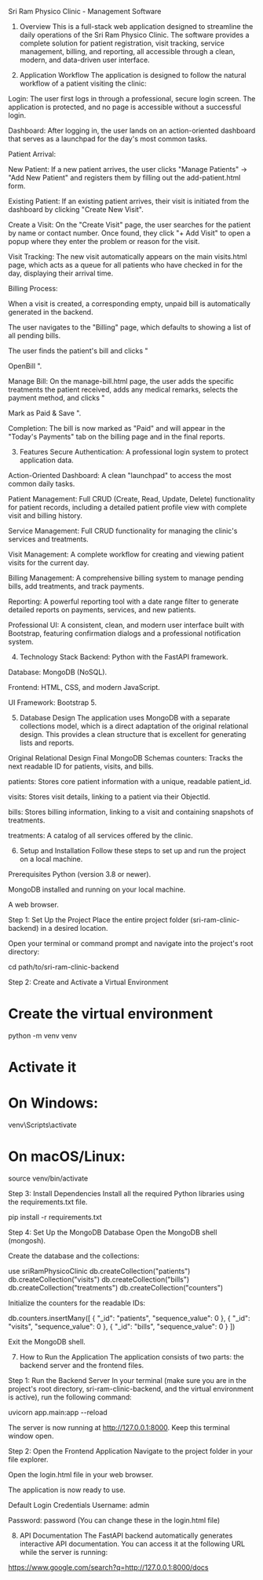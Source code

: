 Sri Ram Physico Clinic - Management Software
1. Overview
This is a full-stack web application designed to streamline the daily operations of the Sri Ram Physico Clinic. The software provides a complete solution for patient registration, visit tracking, service management, billing, and reporting, all accessible through a clean, modern, and data-driven user interface.

2. Application Workflow
The application is designed to follow the natural workflow of a patient visiting the clinic:

Login: The user first logs in through a professional, secure login screen. The application is protected, and no page is accessible without a successful login.

Dashboard: After logging in, the user lands on an action-oriented dashboard that serves as a launchpad for the day's most common tasks.

Patient Arrival:

New Patient: If a new patient arrives, the user clicks "Manage Patients" -> "Add New Patient" and registers them by filling out the add-patient.html form.

Existing Patient: If an existing patient arrives, their visit is initiated from the dashboard by clicking "Create New Visit".

Create a Visit: On the "Create Visit" page, the user searches for the patient by name or contact number. Once found, they click "+ Add Visit" to open a popup where they enter the problem or reason for the visit.

Visit Tracking: The new visit automatically appears on the main visits.html page, which acts as a queue for all patients who have checked in for the day, displaying their arrival time.

Billing Process:

When a visit is created, a corresponding empty, unpaid bill is automatically generated in the backend.

The user navigates to the "Billing" page, which defaults to showing a list of all pending bills.

The user finds the patient's bill and clicks "

OpenBill
".

Manage Bill: On the manage-bill.html page, the user adds the specific treatments the patient received, adds any medical remarks, selects the payment method, and clicks "

Mark as Paid & Save
".

Completion: The bill is now marked as "Paid" and will appear in the "Today's Payments" tab on the billing page and in the final reports.

3. Features
Secure Authentication: A professional login system to protect application data.

Action-Oriented Dashboard: A clean "launchpad" to access the most common daily tasks.

Patient Management: Full CRUD (Create, Read, Update, Delete) functionality for patient records, including a detailed patient profile view with complete visit and billing history.

Service Management: Full CRUD functionality for managing the clinic's services and treatments.

Visit Management: A complete workflow for creating and viewing patient visits for the current day.

Billing Management: A comprehensive billing system to manage pending bills, add treatments, and track payments.

Reporting: A powerful reporting tool with a date range filter to generate detailed reports on payments, services, and new patients.

Professional UI: A consistent, clean, and modern user interface built with Bootstrap, featuring confirmation dialogs and a professional notification system.

4. Technology Stack
Backend: Python with the FastAPI framework.

Database: MongoDB (NoSQL).

Frontend: HTML, CSS, and modern JavaScript.

UI Framework: Bootstrap 5.

5. Database Design
The application uses MongoDB with a separate collections model, which is a direct adaptation of the original relational design. This provides a clean structure that is excellent for generating lists and reports.

Original Relational Design
Final MongoDB Schemas
counters: Tracks the next readable ID for patients, visits, and bills.

patients: Stores core patient information with a unique, readable patient_id.

visits: Stores visit details, linking to a patient via their ObjectId.

bills: Stores billing information, linking to a visit and containing snapshots of treatments.

treatments: A catalog of all services offered by the clinic.

6. Setup and Installation
Follow these steps to set up and run the project on a local machine.

Prerequisites
Python (version 3.8 or newer).

MongoDB installed and running on your local machine.

A web browser.

Step 1: Set Up the Project
Place the entire project folder (sri-ram-clinic-backend) in a desired location.

Open your terminal or command prompt and navigate into the project's root directory:

cd path/to/sri-ram-clinic-backend


Step 2: Create and Activate a Virtual Environment
# Create the virtual environment
python -m venv venv

# Activate it
# On Windows:
venv\Scripts\activate
# On macOS/Linux:
source venv/bin/activate


Step 3: Install Dependencies
Install all the required Python libraries using the requirements.txt file.

pip install -r requirements.txt


Step 4: Set Up the MongoDB Database
Open the MongoDB shell (mongosh).

Create the database and the collections:

use sriRamPhysicoClinic
db.createCollection("patients")
db.createCollection("visits")
db.createCollection("bills")
db.createCollection("treatments")
db.createCollection("counters")


Initialize the counters for the readable IDs:

db.counters.insertMany([
  { "_id": "patients", "sequence_value": 0 },
  { "_id": "visits", "sequence_value": 0 },
  { "_id": "bills", "sequence_value": 0 }
])


Exit the MongoDB shell.

7. How to Run the Application
The application consists of two parts: the backend server and the frontend files.

Step 1: Run the Backend Server
In your terminal (make sure you are in the project's root directory, sri-ram-clinic-backend, and the virtual environment is active), run the following command:

uvicorn app.main:app --reload


The server is now running at http://127.0.0.1:8000. Keep this terminal window open.

Step 2: Open the Frontend Application
Navigate to the project folder in your file explorer.

Open the login.html file in your web browser.

The application is now ready to use.

Default Login Credentials
Username: admin

Password: password
(You can change these in the login.html file)

8. API Documentation
The FastAPI backend automatically generates interactive API documentation. You can access it at the following URL while the server is running:

https://www.google.com/search?q=http://127.0.0.1:8000/docs
